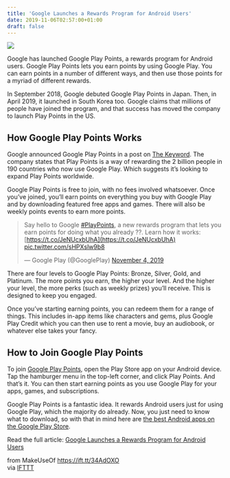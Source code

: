 ```yaml
---
title: 'Google Launches a Rewards Program for Android Users'
date: 2019-11-06T02:57:00+01:00
draft: false
---
```


![](https://static.makeuseof.com/wp-content/uploads/2019/11/google-play-points-screenshots.png)

Google has launched Google Play Points, a rewards program for Android users. Google Play Points lets you earn points by using Google Play. You can earn points in a number of different ways, and then use those points for a myriad of different rewards.

In September 2018, Google debuted Google Play Points in Japan. Then, in April 2019, it launched in South Korea too. Google claims that millions of people have joined the program, and that success has moved the company to launch Play Points in the US.

How Google Play Points Works
----------------------------

Google announced Google Play Points in a post on [The Keyword](https://www.blog.google/products/google-play/google-play-points-rewards-program-all-ways-you-play/). The company states that Play Points is a way of rewarding the 2 billion people in 190 countries who now use Google Play. Which suggests it’s looking to expand Play Points worldwide.

Google Play Points is free to join, with no fees involved whatsoever. Once you’ve joined, you’ll earn points on everything you buy with Google Play and by downloading featured free apps and games. There will also be weekly points events to earn more points.

> Say hello to Google [#PlayPoints](https://twitter.com/hashtag/PlayPoints?src=hash&ref_src=twsrc%5Etfw), a new rewards program that lets you earn points for doing what you already ??. Learn how it works: [https://t.co/JeNUcxbUhA](https://t.co/JeNUcxbUhA) [pic.twitter.com/sHPXslw9b8](https://t.co/sHPXslw9b8)
> 
> — Google Play (@GooglePlay) [November 4, 2019](https://twitter.com/GooglePlay/status/1191453008493715456?ref_src=twsrc%5Etfw)

There are four levels to Google Play Points: Bronze, Silver, Gold, and Platinum. The more points you earn, the higher your level. And the higher your level, the more perks (such as weekly prizes) you’ll receive. This is designed to keep you engaged.

Once you’ve starting earning points, you can redeem them for a range of things. This includes in-app items like characters and gems, plus Google Play Credit which you can then use to rent a movie, buy an audiobook, or whatever else takes your fancy.

How to Join Google Play Points
------------------------------

To join [Google Play Points](https://play.google.com/about/playpoints/), open the Play Store app on your Android device. Tap the hamburger menu in the top-left corner, and click Play Points. And that’s it. You can then start earning points as you use Google Play for your apps, games, and subscriptions.

Google Play Points is a fantastic idea. It rewards Android users just for using Google Play, which the majority do already. Now, you just need to know what to download, so with that in mind here are [the best Android apps on the Google Play Store](//www.makeuseof.com/tag/best-android-apps/).

Read the full article: [Google Launches a Rewards Program for Android Users](https://www.makeuseof.com/tag/google-rewards-program-android-users/)

  
  
from MakeUseOf https://ift.tt/34AdOXO  
via [IFTTT](https://ifttt.com/?ref=da&site=blogger)